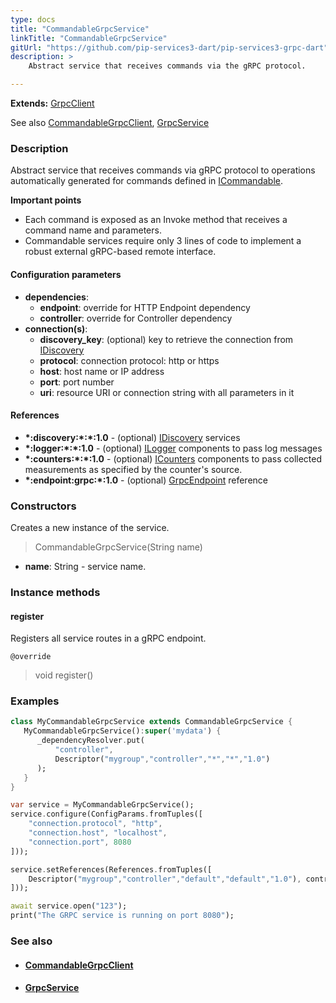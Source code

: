 ```yaml
---
type: docs
title: "CommandableGrpcService"
linkTitle: "CommandableGrpcService"
gitUrl: "https://github.com/pip-services3-dart/pip-services3-grpc-dart"
description: > 
    Abstract service that receives commands via the gRPC protocol.

---
```


**Extends:** [GrpcClient](../../grpc_client)

See also [CommandableGrpcClient](../../clients/commandable_grpc_client), 
[GrpcService](../grpc_service)

### Description

Abstract service that receives commands via gRPC protocol
to operations automatically generated for commands defined in [ICommandable](../../../commons/commands/icommandable).

**Important points**

- Each command is exposed as an Invoke method that receives a command name and parameters.
- Commandable services require only 3 lines of code to implement a robust external
gRPC-based remote interface.

#### Configuration parameters

- **dependencies**:    
    - **endpoint**: override for HTTP Endpoint dependency    
    - **controller**: override for Controller dependency    
- **connection(s)**:    
    - **discovery_key**: (optional) key to retrieve the connection from [IDiscovery](../../../components/connect/idiscovery)    
    - **protocol**: connection protocol: http or https    
    - **host**: host name or IP address    
    - **port**: port number    
    - **uri**: resource URI or connection string with all parameters in it    

#### References
- **\*:discovery:\*:\*:1.0** - (optional) [IDiscovery](../../../components/connect/idiscovery) services
- **\*:logger:\*:\*:1.0** - (optional) [ILogger](../../../components/log/ilogger) components to pass log messages
- **\*:counters:\*:\*:1.0** - (optional) [ICounters](../../../components/count/icounters) components to pass collected measurements as specified by the counter's source.
- **\*:endpoint:grpc:*:1.0** - (optional) [GrpcEndpoint](../grpc_endpoint) reference

### Constructors

Creates a new instance of the service.

> CommandableGrpcService(String name)

- **name**: String - service name.


### Instance methods

#### register
Registers all service routes in a gRPC endpoint.

`@override`
> void register()


### Examples

```dart
class MyCommandableGrpcService extends CommandableGrpcService {
   MyCommandableGrpcService():super('mydata') {
      _dependencyResolver.put(
          "controller",
          Descriptor("mygroup","controller","*","*","1.0")
      );
   }
}

var service = MyCommandableGrpcService();
service.configure(ConfigParams.fromTuples([
    "connection.protocol", "http",
    "connection.host", "localhost",
    "connection.port", 8080
]));

service.setReferences(References.fromTuples([
    Descriptor("mygroup","controller","default","default","1.0"), controller
]));

await service.open("123");
print("The GRPC service is running on port 8080");
```


### See also
- #### [CommandableGrpcClient](../../clients/commandable_grpc_client)
- #### [GrpcService](../grpc_service)

 
